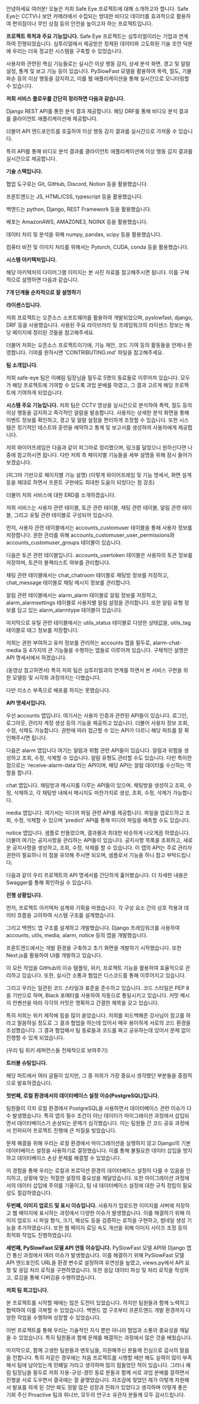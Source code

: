 안녕하세요 여러분! 오늘은 저희 Safe Eye 프로젝트에 대해 소개하고자 합니다. Safe Eye는 CCTV나 보안 카메라에서 수집되는 방대한 비디오 데이터를 효과적으로 활용하여 편의점이나 무인 상점 등의 안전을 높이고자 하는 프로젝트입니다.

**프로젝트 목적과 주요 기능입니다.**
Safe Eye 프로젝트는 심투리얼이라는 기업과 연계하여 진행되었습니다. 심투리얼에서 제공받은 정제된 데이터와 고도화된 기술 조언 덕분에 우리는 더욱 정교한 시스템을 구축할 수 있었습니다.

사용자와 관련된 핵심 기능들로는 실시간 이상 행동 감지, 상세 분석 화면, 경고 및 알람 설정, 통계 및 보고 기능 등이 있습니다. PySlowFast 모델을 활용하여 폭력, 절도, 기물 파손 등의 이상 행동을 감지하고, 이를 웹 애플리케이션을 통해 실시간으로 모니터링할 수 있습니다.

**저희 서비스 플로우를 간단히 정리하면 다음과 같습니다.**

Django REST API를 통한 분석 결과 제공합니다. 해당 DRF를 통해 비디오 분석 결과를 클라이언트 애플리케이션에 제공합니다.

더불어 API 엔드포인트를 호출하여 이상 행동 감지 결과를 실시간으로 가져올 수 있습니다.

특히 API를 통해 비디오 분석 결과를 클라이언트 애플리케이션에 이상 행동 감지 결과를 실시간으로 제공합니다.

**기술 스택입니다.**

협업 도구로는 Git, GitHub, Discord, Notion 등을 활용했습니다.

프론트엔드는 JS, HTML/CSS, typescript 등을 활용했습니다.

백엔드는 python, Django, REST Framework 등을 활용했습니다.

배포는 AmazonAWS, AMAZONE3, NGINX 등을 활용했습니다.

데이터 처리 및 분석을 위해 numpy, pandas, scipy 등을 활용했습니다.

컴퓨터 비전 및 이미지 처리를 위해서는 Pytorch, CUDA, conda 등을 활용했습니다.

**시스템 아키텍처입니다.**

해당 아키텍처의 다이어그램 이미지는 본 사진 자료를 참고해주시면 됩니다. 이를 구체적으로 설명하면 다음과 같습니다.

**7개 단계들 순차적으로 잘 설명하기**

**라이센스입니다.**

저희 프로젝트는 오픈소스 소프트웨어를 활용하여 개발되었으며, pyslowfast, django, DRF 등을 사용했습니다. 사용된 주요 라이브러리 및 프레임워크의 라이센스 정보는 해당 페이지에 정리된 것들을 참고해주세요.

더불어 저희는 오픈소스 프로젝트이기에, 기능 제안, 코드 기여 등의 활동들을 언제나 환영합니다. 기여를 원하시면 'CONTRIBUTING.md' 파일을 참고해주세요.

**팀 소개입니다.**

저희 safe-eye 팀은 이혜림 팀장님을 필두로 5명의 동료들로 이루어져 있습니다. 모두가 해당 프로젝트에 기여할 수 있도록 과업 분배를 하였고, 그 결과 고르게 해당 프로젝트에 기여하게 되었습니다.

**시스템 주요 기능입니다.**
저희 팀은 CCTV 영상을 실시간으로 분석하여 폭력, 절도 등의 이상 행동을 감지하고 즉각적인 알람을 발송합니다. 사용자는 상세한 분석 화면을 통해 이벤트 정보를 확인하고, 경고 및 알람 설정을 편리하게 조정할 수 있습니다. 또한 시스템은 정기적인 테스트와 훈련을 예약하고 통계 및 보고서를 생성하여 사용자에게 제공합니다.

저희 와이어프레임은 다음과 같이 피그마로 정리했으며, 링크를 달았으니 원하신다면 나중에 참고하시면 됩니다. 다만 저희 측 페이지별 기능들을 세부 설명을 위해 잠시 들어가보겠습니다.

(피그마 기반으로 페이지별 기능 설명)
(이렇게 와이어프레임 및 기능 명세서, 화면 설계 등을 제대로 하면서 프론트 구현에도 최대한 도움이 되었다는 점 강조)

더불어 저희 서비스에 대한 ERD를 소개하겠습니다.

저희 서비스는 사용자 관련 테이블, 토큰 관련 테이블, 채팅 관련 테이블, 알림 관련 테이블, 그리고 유틸 관련 테이블로 구성되어 있습니다.

먼저, 사용자 관련 테이블에서는 accounts_customuser 테이블을 통해 사용자 정보를 저장합니다. 권한 관리를 위해 accounts_customuser_user_permissions와 accounts_customuser_groups 테이블이 있습니다.

다음은 토큰 관련 테이블입니다. accounts_usertoken 테이블은 사용자의 토큰 정보를 저장하며, 토큰의 블랙리스트 여부를 관리합니다.

채팅 관련 테이블에서는 chat_chatroom 테이블로 채팅방 정보를 저장하고, chat_message 테이블로 채팅 메시지 정보를 관리합니다.

알림 관련 테이블에서는 alarm_alarm 테이블로 알림 정보를 저장하고, alarm_alarmsettings 테이블로 사용자별 알림 설정을 관리합니다. 또한 알림 유형 정보를 담고 있는 alarm_alarmtype 테이블이 있습니다.

마지막으로 유틸 관련 테이블에서는 utils_status 테이블로 다양한 상태값을, utils_tag 테이블로 태그 정보를 저장합니다.

저희는 권한 부여하고 유저 정보를 관리하는 accounts 앱을 필두로, alarm-chat-media 등 4가지의 큰 기능들을 수행하는 앱들로 이루어져 있습니다. 구체적인 설명은 API 명세서에서 하겠습니다.

(동영상 참고하면서)
특히 저희 팀은 심투리얼과의 연계를 하면서 본 서비스 구현을 위한 모델링 및 시각화 과정까지는 다했습니다.

다만 리소스 부족으로 배포를 하지는 못했습니다.

**API 명세서입니다.**

우선 accounts 앱입니다. 여기서는 사용자 인증과 관련된 API들이 있습니다. 로그인, 로그아웃, 관리자 계정 생성 등의 기능을 제공하고 있습니다. 더불어 사용자 정보 조회, 수정, 삭제도 가능합니다. 권한에 따라 접근할 수 있는 API가 다르니 해당 파트를 잘 확인해주시면 됩니다.

다음은 alarm 앱입니다 여기는 알람과 위험 관련 API들이 있습니다. 알람과 위험을 생성하고 조회, 수정, 삭제할 수 있습니다. 알람 유형도 관리할 수도 있습니다. 다만 특이한 점으로는 'receive-alarm-data'라는 API이며, 해당 API는 알람 데이터를 수신하는 역할을 합니다.

chat 앱입니다. 채팅방과 메시지를 다루는 API들이 있으며. 채팅방을 생성하고 조회, 수정, 삭제하고, 각 채팅방 내에서 메시지도 마찬가지로 생성, 조회, 수정, 삭제가 가능합니다.

media 앱입니다. 여기서는 미디어 파일 관련 API를 제공합니다. 파일을 업로드하고 조회, 수정, 삭제할 수 있으며 'predict' API를 통해 미디어 파일을 예측할 수도 있습니다.

notice 앱입니다. 샘플로 만들었으며, 결과물과 최대한 비슷하게 나오게끔 하였습니다. 더불어 여기는 공지사항을 관리하는 API들이 있습니다. 공지사항 목록을 조회하고, 새로운 공지사항을 생성하고, 조회, 수정, 삭제를 할 수 있습니다. 이 앱의 API는 주로 관리자 권한이 필요하니 이 점을 유의해 주시면 되오며, 샘플로서 기능을 하니 참고 부탁드립니다.

다음과 같이 우리 프로젝트의 API 명세서를 간단하게 훑어봤습니다. 더 자세한 내용은 Swagger를 통해 확인하실 수 있습니다.

**진행 상황입니다.**

먼저, 프로젝트 아키텍처 설계와 기획을 마쳤습니다. 각 구성 요소 간의 상호 작용과 데이터 흐름을 고려하여 시스템 구조를 설계했습니다.

그리고 백엔드 앱 구조를 설계하고 개발했습니다. Django 프레임워크를 사용하여 accounts, utils, media, alarm, notice 등의 앱을 개발했습니다.

프론트엔드에서는 개발 환경을 구축하고 초기 화면을 개발하기 시작했습니다. 또한 Next.js를 활용하여 UI를 개발하고 있습니다.

이 모든 작업을 GitHub의 이슈 템플릿, 위키, 프로젝트 기능을 활용하여 효율적으로 관리하고 있습니다. 또한, 실시간 소통과 협업은 디스코드를 통해 이루어지고 있습니다.

그리고 우리는 일관된 코드 스타일과 표준을 준수하고 있습니다. 코드 스타일은 PEP 8을 기반으로 하며, Black 포매터를 사용하여 자동으로 통일시키고 있습니다. 커밋 메시지 컨벤션을 따라 각각의 커밋은 명확하고 간결한 제목을 갖고 있습니다.

특히 저희는 위키 제작에 힘을 많이 쏟았습니다. 저희를 피드백해준 강사님이 참고를 하라고 말씀하실 정도로 그 결과 협업을 하는데 있어서 매우 용이하게 서로의 코드 환경을 조성했습니다. 그 결과 협업해서 팀 동료들과 코드를 짜고 공유하는데 있어서 문제 없이 진행할 수 있게 되었습니다.

(우리 팀 위키 레퍼런스들 전체적으로 보여주기)

**트러블 슈팅입니다.**

해당 파트에서 여러 글들이 있지만, 그 중 저희가 가장 중요시 생각했던 부분들을 중점적으로 발표하겠습니다.

**첫번째, 로컬 환경에서의 데이터베이스 설정 이슈(PostgreSQL)입니다.**

팀원들이 각자 로컬 환경에서 PostgreSQL을 사용하면서 데이터베이스 관련 이슈가 다수 발생했습니다. 특히 앱의 필수 조건이 아닌 데이터가 마이그레이션 과정에서 삽입되면서 데이터베이스가 손상되는 문제가 심각했습니다. 이는 팀원들 간 코드 공유 과정에서 전파되어 프로젝트 진행에 큰 차질을 빚었습니다.

문제 해결을 위해 우리는 로컬 환경에서 마이그레이션을 실행하지 않고 Django의 기본 데이터베이스 설정을 사용하기로 결정했습니다. 이를 통해 불필요한 데이터 삽입을 방지하고 데이터베이스 손상 문제를 해결할 수 있었습니다.

이 경험을 통해 우리는 로컬과 프로덕션 환경의 데이터베이스 설정이 다를 수 있음을 인지하고, 상황에 맞는 적절한 설정의 중요성을 깨달았습니다. 또한 마이그레이션 과정에서의 데이터 삽입에 주의를 기울이고, 팀 내 데이터베이스 설정에 대한 규칙 정립의 필요성도 절감하였습니다.

**두번째, 이미지 업로드 및 표시 이슈입니다.**
사용자가 업로드한 이미지를 서버에 저장하고 웹 페이지에 표시하는 과정에서 다양한 이슈가 발생했습니다. 이를 해결하기 위해 이미지 업로드 시 파일 형식, 크기, 해상도 등을 검증하는 로직을 구현하고, 썸네일 생성 기능을 추가하였습니다. 또한 웹 페이지 로딩 속도 개선을 위해 이미지 사이즈 조정 등의 최적화 작업도 진행하였습니다.

**세번째, PySlowFast 모델 API 연동 이슈입니다.**
PySlowFast 모델 API와 Django 앱 간 통신 과정에서 여러 이슈가 발생했습니다. 이를 해결하기 위해 PySlowFast 모델 API 엔드포인트 URL을 환경 변수로 설정하여 유연성을 높였고, views.py에서 API 요청 및 응답 처리 로직을 구현하였습니다. 또한 응답 데이터 파싱 및 처리 로직을 작성하고, 로깅을 통해 디버깅을 수행하였습니다.

**저희 팀 회고입니다.**

본 프로젝트를 시작할 때에는 많은 도전이 있었습니다. 하지만 팀원들과 함께 노력하고 협력하여 이를 극복할 수 있었습니다. 백엔드 앱 구조부터 프론트엔드 개발 환경까지 다양한 작업을 수행하며 성장할 수 있었습니다.

이번 프로젝트를 통해 우리는 기술적인 지식 뿐만 아니라 협업과 소통의 중요성을 깨달을 수 있었습니다. 특히 팀원들과 함께 문제를 해결하는 과정에서 많은 것을 배웠습니다.

마지막으로, 함께 고생한 팀원들과 멘토님들, 지원해주신 분들께 진심으로 감사의 말씀을 전합니다. 특히 저같은 경우에는 처음 프로젝트를 시행할 때만 해도 실력이 많이 부족해서 팀에 남아있는게 민폐일 거라고 생각하며 많이 힘들었던 적이 있습니다. 그러나 혜림 팀장님을 필두로 저희 지용-규성-경민 동료 분들과 함께 서로 과업 분배를 잘하면서 진행을 서로 도우면서 결국에는 잘 끝맺었습니다. 자조감에 젖었던 제가 이렇게 자원해서 발표를 하게 된 것만 봐도 정말 많은 성장과 진화가 있었다고 생각하며 이렇게 좋은 기회 주신 Proactive 팀과 위니브, 모두의 연구소 유관자 분들께 모두 감사드립니다.

